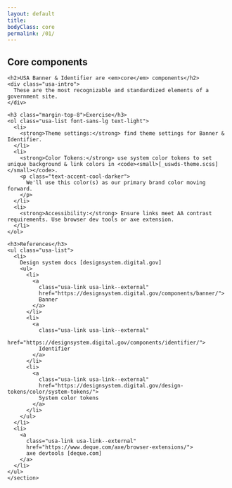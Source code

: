 ```yaml
---
layout: default
title:
bodyClass: core
permalink: /01/
---
```


<div class="grid-container">
  <section class="usa-section">
    <h1>Core components</h1>

    <h2>USA Banner & Identifier are <em>core</em> components</h2>
    <div class="usa-intro">
      These are the most recognizable and standardized elements of a government site.
    </div>

    <h3 class="margin-top-8">Exercise</h3>
    <ol class="usa-list font-sans-lg text-light">
      <li>
        <strong>Theme settings:</strong> find theme settings for Banner & Identifier.
      </li>
      <li>
        <strong>Color Tokens:</strong> use system color tokens to set unique background & link colors in <code><small>[_uswds-theme.scss]</small></code>.
        <p class="text-accent-cool-darker">
          We'll use this color(s) as our primary brand color moving forward.
        </p>
      </li>
      <li>
        <strong>Accessibility:</strong> Ensure links meet AA contrast requirements. Use browser dev tools or axe extension.
      </li>
    </ol>

    <h3>References</h3>
    <ul class="usa-list">
      <li>
        Design system docs [designsystem.digital.gov]
        <ul>
          <li>
            <a
              class="usa-link usa-link--external"
              href="https://designsystem.digital.gov/components/banner/">
              Banner
            </a>
          </li>
          <li>
            <a
              class="usa-link usa-link--external"
              href="https://designsystem.digital.gov/components/identifier/">
              Identifier
            </a>
          </li>
          <li>
            <a
              class="usa-link usa-link--external"
              href="https://designsystem.digital.gov/design-tokens/color/system-tokens/">
              System color tokens
            </a>
          </li>
        </ul>
      </li>
      <li>
        <a
          class="usa-link usa-link--external"
          href="https://www.deque.com/axe/browser-extensions/">
          axe devtools [deque.com]
        </a>
      </li>
    </ul>
    </section>

  </div>
